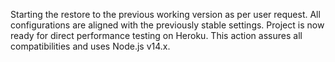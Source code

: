 Starting the restore to the previous working version as per user request. All configurations are aligned with the previously stable settings. Project is now ready for direct performance testing on Heroku. This action assures all compatibilities and uses Node.js v14.x.